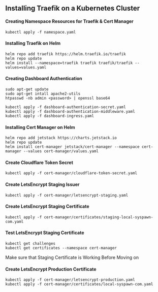 ## Installing Traefik on a Kubernetes Cluster

#### Creating Namespace Resources for Traefik & Cert Manager
```
kubectl apply -f namespace.yaml
```

#### Installing Traefik on Helm
```
helm repo add traefik https://helm.traefik.io/traefik
helm repo update
helm install --namespace=traefik traefik traefik/traefik --values=values.yaml
```

#### Creating Dashboard Authentication
```
sudo apt-get update
sudo apt-get intall apache2-utils
htpasswd -nb admin <password> | openssl base64

kubectl apply -f dashboard-authentication-secret.yaml
kubectl apply -f dashboard-authentication-middleware.yaml
kubectl apply -f dashboard-ingress.yaml
```

#### Installing Cert Manager on Helm
```
helm repo add jetstack https://charts.jetstack.io
helm repo update
helm install cert-manager jetstack/cert-manager --namespace cert-manager --values cert-manager/values.yaml
```

#### Create Cloudflare Token Secret
```
kubectl apply -f cert-manager/cloudflare-token-secret.yaml
```

#### Create LetsEncrypt Staging Issuer
```
kubectl apply -f cert-manager/letsencrypt-staging.yaml
```

#### Create LetsEncrypt Staging Certificate
```
kubectl apply -f cert-manager/certificates/staging-local-syspawn-com.yaml
```

#### Test LetsEncrypt Staging Certificate
```
kubectl get challenges
kubectl get certificates --namespace cert-manager
```

Make sure that Staging Certificate is Working Before Moving on

#### Create LetsEncrypt Production Certificate
```
kubectl apply -f cert-manager/letsencrypt-production.yaml
kubectl apply -f cert-manager/certificates/local-syspawn-com.yaml
```
